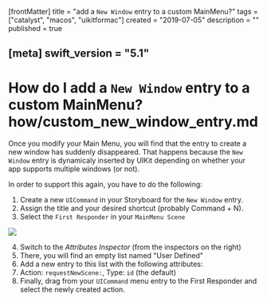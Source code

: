 [frontMatter]
title = "add a `New Window` entry to a custom MainMenu?"
tags = ["catalyst", "macos", "uikitformac"]
created = "2019-07-05"
description = ""
published = true

[meta]
swift_version = "5.1"
---


# How do I add a `New Window` entry to a custom MainMenu? how/custom_new_window_entry.md

Once you modify your Main Menu, you will find that the entry to create a new window has suddenly disappeared. That happens because the `New Window` entry is dynamicaly inserted by UIKit depending on whether your app supports multiple windows (or not).

In order to support this again, you have to do the following:

1. Create a new `UICommand` in your Storyboard for the `New Window` entry.
2. Assign the title and your desired shortcut (probably Command + N).
3. Select the `First Responder` in your `MainMenu Scene`

![](/img-content/catalyst/storyfirstresponder.png)

4. Switch to the *Attributes Inspector* (from the inspectors on the right)
5. There, you will find an empty list named "User Defined"
6. Add a new entry to this list with the following attributes:
7. Action: `requestNewScene:`, Type: `id` (the default)
8. Finally, drag from your `UICommand` menu entry to the First Responder and select the newly created action.
